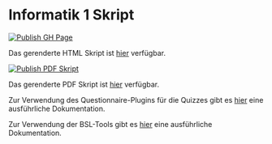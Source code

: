 # Informatik 1 Skript

[![Publish GH Page](https://github.com/ps-tuebingen/informatik-1-skript/actions/workflows/publish.yml/badge.svg)](https://github.com/ps-tuebingen/informatik-1-skript/actions/workflows/publish.yml)

Das gerenderte HTML Skript ist [hier](https://ps-tuebingen.github.io/informatik-1-skript/index.html) verfügbar.

[![Publish PDF Skript](https://github.com/ps-tuebingen/informatik-1-skript/actions/workflows/publish-pdf.yml/badge.svg)](https://github.com/ps-tuebingen/informatik-1-skript/actions/workflows/publish-pdf.yml)

Das gerenderte PDF Skript ist [hier](https://github.com/ps-tuebingen/informatik-1-skript/releases/download/latest/script.pdf) verfügbar.

Zur Verwendung des Questionnaire-Plugins für die Quizzes gibt es [hier](https://github.com/se-tuebingen/questionnaire#scribble-plugin) eine ausführliche Dokumentation.

Zur Verwendung der BSL-Tools gibt es [hier](https://se-tuebingen.github.io/bsl-tools/) eine ausführliche Dokumentation.
